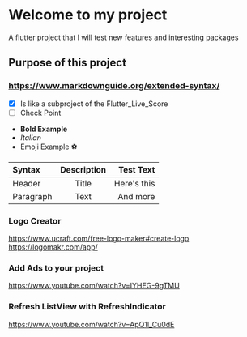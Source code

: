 # Welcome to my project

A flutter project that I will test new features and interesting packages

## Purpose of this project

### https://www.markdownguide.org/extended-syntax/

- [x] Is like a subproject of the Flutter_Live_Score
- [ ] Check Point
- **Bold Example**
- _Italian_
- Emoji Example :soccer:

| Syntax    | Description |   Test Text |
|:----------|:-----------:|------------:|
| Header    |    Title    | Here's this |
| Paragraph |    Text     |    And more |

### Logo Creator

https://www.ucraft.com/free-logo-maker#create-logo  
https://logomakr.com/app/

### Add Ads to your project

https://www.youtube.com/watch?v=IYHEG-9gTMU

### Refresh ListView with RefreshIndicator

https://www.youtube.com/watch?v=ApQ1l_Cu0dE
